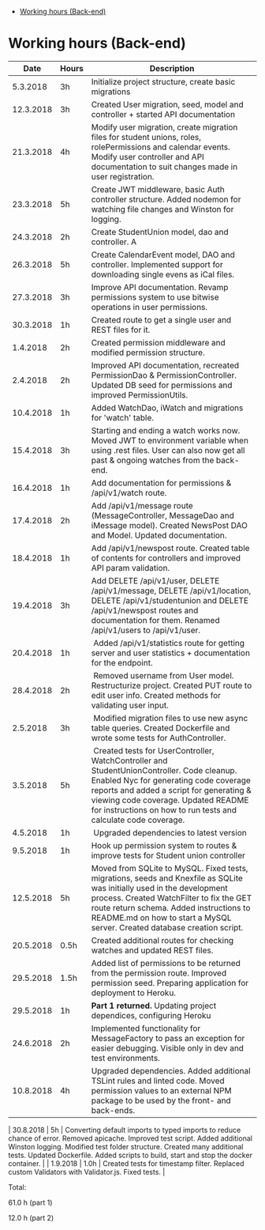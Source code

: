 <!-- START doctoc generated TOC please keep comment here to allow auto update -->

<!-- DON'T EDIT THIS SECTION, INSTEAD RE-RUN doctoc TO UPDATE -->

<!-- DON'T EDIT THIS SECTION, INSTEAD RE-RUN doctoc TO UPDATE -->

- [Working hours (Back-end)](#working-hours-back-end)

<!-- END doctoc generated TOC please keep comment here to allow auto update -->

# Working hours (Back-end)

| Date      | Hours | Description                                                                                                                                                                                                                                                                                |
| --------- | ----- | ------------------------------------------------------------------------------------------------------------------------------------------------------------------------------------------------------------------------------------------------------------------------------------------ |
| 5.3.2018  | 3h    | Initialize project structure, create basic migrations                                                                                                                                                                                                                                      |
| 12.3.2018 | 3h    | Created User migration, seed, model and controller + started API documentation                                                                                                                                                                                                             |
| 21.3.2018 | 4h    | Modify user migration, create migration files for student unions, roles, rolePermissions and calendar events. Modify user controller and API documentation to suit changes made in user registration.                                                                                      |
| 23.3.2018 | 5h    | Create JWT middleware, basic Auth controller structure. Added nodemon for watching file changes and Winston for logging.                                                                                                                                                                   |
| 24.3.2018 | 2h    | Create StudentUnion model, dao and controller. A                                                                                                                                                                                                                                           | dded API documentation for student union route and created some REST files for testing the StudentUnion endpoint. |
| 26.3.2018 | 5h    | Create CalendarEvent model, DAO and controller. Implemented support for downloading single evens as iCal files.                                                                                                                                                                            |
| 27.3.2018 | 3h    | Improve API documentation. Revamp permissions system to use bitwise operations in user permissions.                                                                                                                                                                                        |
| 30.3.2018 | 1h    | Created route to get a single user and REST files for it.                                                                                                                                                                                                                                  |
| 1.4.2018  | 2h    | Created permission middleware and modified permission structure.                                                                                                                                                                                                                           |
| 2.4.2018  | 2h    | Improved API documentation, recreated PermissionDao & PermissionController. Updated DB seed for permissions and improved PermissionUtils.                                                                                                                                                  |
| 10.4.2018 | 1h    | Added WatchDao, iWatch and migrations for 'watch' table.                                                                                                                                                                                                                                   |
| 15.4.2018 | 3h    | Starting and ending a watch works now. Moved JWT to environment variable when using .rest files. User can also now get all past & ongoing watches from the back-end.                                                                                                                       |
| 16.4.2018 | 1h    | Add documentation for permissions & /api/v1/watch route.                                                                                                                                                                                                                                   |
| 17.4.2018 | 2h    | Add /api/v1/message route (MessageController, MessageDao and iMessage model). Created NewsPost DAO and Model. Updated documentation.                                                                                                                                                       |
| 18.4.2018 | 1h    | Add /api/v1/newspost route. Created table of contents for controllers and improved API param validation.                                                                                                                                                                                   |
| 19.4.2018 | 3h    | Add DELETE /api/v1/user, DELETE /api/v1/message, DELETE /api/v1/location, DELETE /api/v1/studentunion and DELETE /api/v1/newspost routes and documentation for them. Renamed /api/v1/users to /api/v1/user.                                                                                |
| 20.4.2018 | 1h    |  Added /api/v1/statistics route for getting server and user statistics + documentation for the endpoint.                                                                                                                                                                                   |
| 28.4.2018 | 2h    |  Removed username from User model. Restructurize project. Created PUT route to edit user info. Created methods for validating user input.                                                                                                                                                  |
| 2.5.2018  | 3h    |  Modified migration files to use new async table queries. Created Dockerfile and wrote some tests for AuthController.                                                                                                                                                                      |
| 3.5.2018  | 5h    |  Created tests for UserController, WatchController and StudentUnionController. Code cleanup. Enabled Nyc for generating code coverage reports and added a script for generating & viewing code coverage. Updated README for instructions on how to run tests and calculate code coverage.  |
| 4.5.2018  | 1h    |  Upgraded dependencies to latest version                                                                                                                                                                                                                                                   |
| 9.5.2018  | 1h    | Hook up permission system to routes & improve tests for Student union controller                                                                                                                                                                                                           |
| 12.5.2018 | 5h    | Moved from SQLite to MySQL. Fixed tests, migrations, seeds and Knexfile as SQLite was initially used in the development process. Created WatchFilter to fix the GET route return schema. Added instructions to README.md on how to start a MySQL server. Created database creation script. |
| 20.5.2018 | 0.5h  | Created additional routes for checking watches and updated REST files.                                                                                                                                                                                                                     |
| 29.5.2018 | 1.5h  | Added list of permissions to be returned from the permission route. Improved permission seed. Preparing application for deployment to Heroku.                                                                                                                                              |
| 29.5.2018 | 1h    | **Part 1 returned.** Updating project dependices, configuring Heroku                                                                                                                                                                                                                       |
| 24.6.2018 | 2h    | Implemented functionality for MessageFactory to pass an exception for easier debugging. Visible only in dev and test environments.                                                                                                                                                         |
| 10.8.2018 | 4h    | Upgraded dependencies. Added additional TSLint rules and linted code. Moved permission values to an external NPM package to be used by the front- and back-ends.                                                                                                                           |

| 30.8.2018 | 5h | Converting default imports to typed imports to reduce chance of error. Removed apicache. Improved test script. Added additional Winston logging. Modified test folder structure. Created many additional tests. Updated Dockerfile. Added scripts to build, start and stop the docker container. |
| 1.9.2018 | 1.0h | Created tests for timestamp filter. Replaced custom Validators with Validator.js. Fixed tests. |

Total:

61.0 h (part 1)

12.0 h (part 2)
